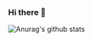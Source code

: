 ### Hi there 👋

<!--
**AIVesper/AIVesper** is a ✨ _special_ ✨ repository because its `README.md` (this file) appears on your GitHub profile.

Here are some ideas to get you started:

- 🔭 I’m currently working on ...
- 🌱 I’m currently learning ...
- 👯 I’m looking to collaborate on ...
- 🤔 I’m looking for help with ...
- 💬 Ask me about ...
- 📫 How to reach me: ...
- 😄 Pronouns: ...
- ⚡ Fun fact: ...
![Anurag's github stats](https://github-readme-stats.vercel.app/api?username=anuraghazra&show_icons=true&theme=radical)
-->
![Anurag's github stats](https://github-readme-stats.vercel.app/api?username=AIVesper&show_icons=true&theme=merko)
